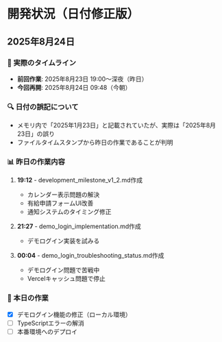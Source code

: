 # 開発状況（日付修正版）
## 2025年8月24日

### 📅 実際のタイムライン
- **前回作業**: 2025年8月23日 19:00〜深夜（昨日）
- **今回再開**: 2025年8月24日 09:48（今朝）

### 🔍 日付の誤記について
- メモリ内で「2025年1月23日」と記載されていたが、実際は「2025年8月23日」の誤り
- ファイルタイムスタンプから昨日の作業であることが判明

### 📊 昨日の作業内容
1. **19:12** - development_milestone_v1_2.md作成
   - カレンダー表示問題の解決
   - 有給申請フォームUI改善
   - 通知システムのタイミング修正

2. **21:27** - demo_login_implementation.md作成
   - デモログイン実装を試みる

3. **00:04** - demo_login_troubleshooting_status.md作成
   - デモログイン問題で苦戦中
   - Vercelキャッシュ問題で停止

### 🎯 本日の作業
- [x] デモログイン機能の修正（ローカル環境）
- [ ] TypeScriptエラーの解消
- [ ] 本番環境へのデプロイ